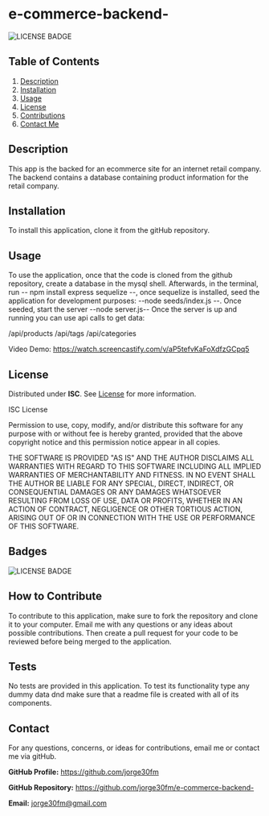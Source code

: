# e-commerce-backend-

![LICENSE BADGE](https://img.shields.io/badge/license-ISC-brightgreen?style=for-the-badge)

## Table of Contents

1. [Description](#description)
2. [Installation](#installation)
3. [Usage](#usage)
4. [License](#license)
5. [Contributions](#how-to-contribute)
6. [Contact Me](#contact)

## Description

This app is the backed for an ecommerce site for an internet retail company. The backend contains a database containing product information for the retail company.

## Installation

To install this application, clone it from the gitHub repository.

## Usage

To use the application, once that the code is cloned from the github repository, create a database in the mysql shell. Afterwards, in the terminal, run -- npm install express sequelize --, once sequelize is installed, seed the application for development purposes: --node seeds/index.js --. Once seeded, start the server --node server.js-- Once the server is up and running you can use api calls to get data:

/api/products
/api/tags
/api/categories

Video Demo: https://watch.screencastify.com/v/aP5tefvKaFoXdfzGCpq5

## License

Distributed under **ISC**. See [License](https://spdx.org/licenses/ISC.html) for more information.

ISC License

Permission to use, copy, modify, and/or distribute this software for any purpose with or without fee is hereby granted, provided that the above copyright notice and this permission notice appear in all copies.

THE SOFTWARE IS PROVIDED "AS IS" AND THE AUTHOR DISCLAIMS ALL WARRANTIES WITH REGARD TO THIS SOFTWARE INCLUDING ALL IMPLIED WARRANTIES OF MERCHANTABILITY AND FITNESS. IN NO EVENT SHALL THE AUTHOR BE LIABLE FOR ANY SPECIAL, DIRECT, INDIRECT, OR CONSEQUENTIAL DAMAGES OR ANY DAMAGES WHATSOEVER RESULTING FROM LOSS OF USE, DATA OR PROFITS, WHETHER IN AN ACTION OF CONTRACT, NEGLIGENCE OR OTHER TORTIOUS ACTION, ARISING OUT OF OR IN CONNECTION WITH THE USE OR PERFORMANCE OF THIS SOFTWARE.

## Badges

![LICENSE BADGE](https://img.shields.io/badge/license-ISC-brightgreen?style=for-the-badge)

## How to Contribute

To contribute to this application, make sure to fork the repository and clone it to your computer. Email me with any questions or any ideas about possible contributions. Then create a pull request for your code to be reviewed before being merged to the application.

## Tests

No tests are provided in this application. To test its functionality type any dummy data dnd make sure that a readme file is created with all of its components.

## Contact

For any questions, concerns, or ideas for contributions, email me or contact me via gitHub.

**GitHub Profile:** <https://github.com/jorge30fm>

**GitHub Repository:** <https://github.com/jorge30fm/e-commerce-backend->

**Email:** jorge30fm@gmail.com
